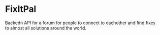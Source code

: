 # FixItPal
Backedn API for a forum for people to connect to eachother and find fixes to almost all solutions around the world.
